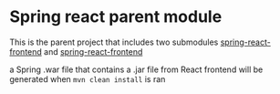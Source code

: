 # Spring react parent module

This is the parent project that includes two submodules [spring-react-frontend](https://github.com/aurelius0523/spring-react-backend) and [spring-react-frontend](https://github.com/aurelius0523/spring-react-backend)

a Spring .war file that contains a .jar file from React frontend will be generated when `mvn clean install` is ran